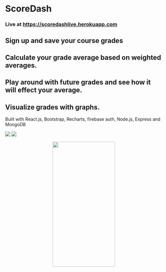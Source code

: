 # ScoreDash

<h3>Live at <a href= https://scoredashlive.herokuapp.com>https://scoredashlive.herokuapp.com</a> </h3>

<h2>Sign up and save your course grades</h2>
<h2>Calculate your grade average based on weighted averages.</h2>
<h2>Play around with future grades and see how it will effect your average.</h2>
<h2>Visualize grades with graphs.</h2>
<p>Built with React.js, Bootstrap, Recharts, firebase auth, Node.js, Express and MongoDB </p>
<img src='https://scoredashlive.herokuapp.com/static/media/mock-1.d83e15ec.png'>
<img src='https://scoredashlive.herokuapp.com/static/media/mock-2.55371167.png'>
<p align="center">
<img src='https://scoredashlive.herokuapp.com/static/media/mock-3.5da0066a.png' width='200' height='400'>
</p>
